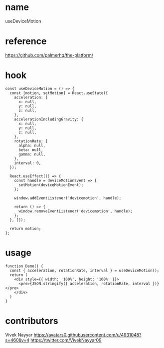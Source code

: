 # name

useDeviceMotion

# reference

https://github.com/palmerhq/the-platform/

# hook

```
const useDeviceMotion = () => {
  const [motion, setMotion] = React.useState({
    acceleration: {
      x: null,
      y: null,
      z: null,
    },
    accelerationIncludingGravity: {
      x: null,
      y: null,
      z: null,
    },
    rotationRate: {
      alpha: null,
      beta: null,
      gamma: null,
    },
    interval: 0,
  });

  React.useEffect(() => {
    const handle = deviceMotionEvent => {
      setMotion(deviceMotionEvent);
    };

    window.addEventListener('devicemotion', handle);

    return () => {
      window.removeEventListener('devicemotion', handle);
    };
  }, []);

  return motion;
};
```

# usage

```
function Demo() {
  const { acceleration, rotationRate, interval } = useDeviceMotion();
  return (
    <div style={{ width: '100%', height: '100%' }}>
      <pre>{JSON.stringify({ acceleration, rotationRate, interval })}</pre>
    </div>
  )
}
```

# contributors

Vivek Nayyar
https://avatars0.githubusercontent.com/u/4931048?s=460&v=4
https://twitter.com/VivekNayyar09
